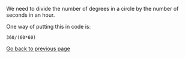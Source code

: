 We need to divide the number of degrees in a circle by the number of seconds in an hour.

One way of putting this in code is:
```
360/(60*60)
```

[Go back to previous page](README.md)